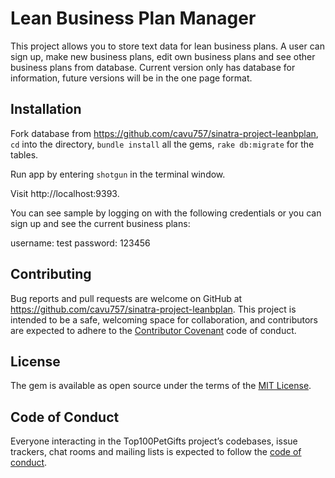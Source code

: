 # Lean Business Plan Manager

This project allows you to store text data for lean business plans.  A user can sign up, make new business plans, edit own business plans and see other business plans from database.  Current version only has database for information, future versions will be in the one page format.

## Installation

Fork database from https://github.com/cavu757/sinatra-project-leanbplan, `cd` into the directory, `bundle install` all the gems, `rake db:migrate` for the tables.

Run app by entering `shotgun` in the terminal window.

Visit http://localhost:9393.

You can see sample by logging on with the following credentials or you can sign up and see the current business plans:

username: test
password: 123456

## Contributing

Bug reports and pull requests are welcome on GitHub at https://github.com/cavu757/sinatra-project-leanbplan. This project is intended to be a safe, welcoming space for collaboration, and contributors are expected to adhere to the [Contributor Covenant](http://contributor-covenant.org) code of conduct.

## License

The gem is available as open source under the terms of the [MIT License](https://opensource.org/licenses/MIT).

## Code of Conduct

Everyone interacting in the Top100PetGifts project’s codebases, issue trackers, chat rooms and mailing lists is expected to follow the [code of conduct](https://github.com/cavu757/sinatra-project-leanbplan/blob/master/CODE_OF_CONDUCT.md).
